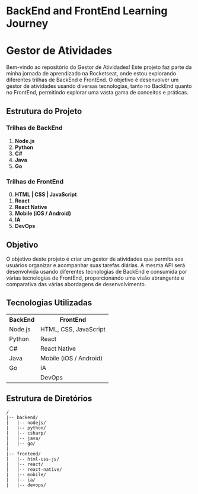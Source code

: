 # BackEnd and FrontEnd Learning Journey

# Gestor de Atividades

Bem-vindo ao repositório do Gestor de Atividades! Este projeto faz parte da minha jornada de aprendizado na Rocketseat, onde estou explorando diferentes trilhas de BackEnd e FrontEnd. O objetivo é desenvolver um gestor de atividades usando diversas tecnologias, tanto no BackEnd quanto no FrontEnd, permitindo explorar uma vasta gama de conceitos e práticas.

## Estrutura do Projeto

### Trilhas de BackEnd

1. **Node.js**
2. **Python**
3. **C#**
4. **Java**
5. **Go** 

### Trilhas de FrontEnd

0. **HTML | CSS | JavaScript**
1. **React**
2. **React Native**
3. **Mobile (iOS / Android)**
4. **IA**
5. **DevOps**

## Objetivo

O objetivo deste projeto é criar um gestor de atividades que permita aos usuários organizar e acompanhar suas tarefas diárias. A mesma API será desenvolvida usando diferentes tecnologias de BackEnd e consumida por várias tecnologias de FrontEnd, proporcionando uma visão abrangente e comparativa das várias abordagens de desenvolvimento.

## Tecnologias Utilizadas

<div>
  <table>
    <tr>
      <th>BackEnd</th>
      <th>FrontEnd</th>
    </tr>
    <tr>
      <td>Node.js</td>
      <td>HTML, CSS, JavaScript</td>
    </tr>
    <tr>
      <td>Python</td>
      <td>React</td>
    </tr>
    <tr>
      <td>C#</td>
      <td>React Native</td>
    </tr>
    <tr>
      <td>Java</td>
      <td>Mobile (iOS / Android)</td>
    </tr>
    <tr>
      <td>Go</td>
      <td>IA</td>
    </tr>
    <tr>
      <td></td>
      <td>DevOps</td>
    </tr>
  </table>
</div>

## Estrutura de Diretórios

```plaintext
/
|-- backend/
|   |-- nodejs/
|   |-- python/
|   |-- csharp/
|   |-- java/
|   |-- go/
|
|-- frontend/
|   |-- html-css-js/
|   |-- react/
|   |-- react-native/
|   |-- mobile/
|   |-- ia/
|   |-- devops/
